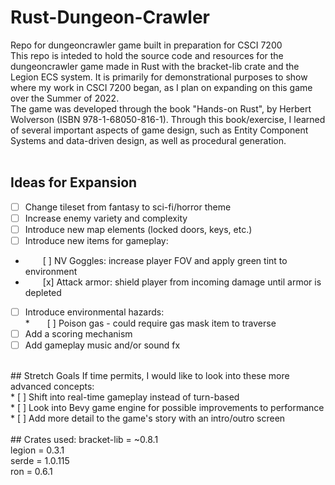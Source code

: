 # Rust-Dungeon-Crawler
Repo for dungeoncrawler game built in preparation for CSCI 7200
<br />
This repo is inteded to hold the source code and resources for the dungeoncrawler game made in Rust with the bracket-lib crate and the Legion ECS system. It is primarily for demonstrational purposes to show where my work in CSCI 7200 began, as I plan on expanding on this game over the Summer of 2022.
<br />
The game was developed through the book "Hands-on Rust", by Herbert Wolverson (ISBN 978-1-68050-816-1). Through this book/exercise, I learned of several important aspects of game design, such as Entity Component Systems and data-driven design, as well as procedural generation.
<br />
<br />
## Ideas for Expansion
* [ ] Change tileset from fantasy to sci-fi/horror theme <br />
* [ ] Increase enemy variety and complexity <br />
* [ ] Introduce new map elements (locked doors, keys, etc.) <br />
* [ ] Introduce new items for gameplay: <br />
* &emsp;&emsp;[ ] NV Goggles: increase player FOV and apply green tint to environment <br />
* &emsp;&emsp;[x] Attack armor: shield player from incoming damage until armor is depleted <br />
* [ ] Introduce environmental hazards: <br />
*&emsp;&emsp;[ ] Poison gas - could require gas mask item to traverse <br />
* [ ] Add a scoring mechanism <br />
* [ ] Add gameplay music and/or sound fx
<br />
## Stretch Goals 
If time permits, I would like to look into these more advanced concepts: <br />
* [ ] Shift into real-time gameplay instead of turn-based <br />
* [ ] Look into Bevy game engine for possible improvements to performance <br />
* [ ] Add more detail to the game's story with an intro/outro screen <br />
<br />
## Crates used:
bracket-lib = ~0.8.1
<br />
legion = 0.3.1
<br />
serde = 1.0.115
<br />
ron = 0.6.1

